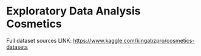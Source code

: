 # Exploratory Data Analysis Cosmetics
Full dataset sources LINK: https://www.kaggle.com/kingabzpro/cosmetics-datasets

